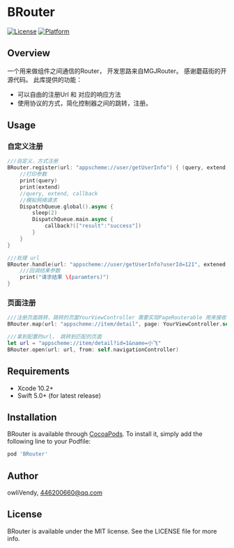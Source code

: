 # BRouter

<!--[![CI Status](https://img.shields.io/travis/owliVendy/BRouter.svg?style=flat)](https://travis-ci.org/owliVendy/BRouter)
[![Version](https://img.shields.io/cocoapods/v/BRouter.svg?style=flat)](https://cocoapods.org/pods/BRouter)-->
[![License](https://img.shields.io/cocoapods/l/BRouter.svg?style=flat)](https://cocoapods.org/pods/BRouter) 
[![Platform](https://img.shields.io/cocoapods/p/BRouter.svg?style=flat)](https://cocoapods.org/pods/BRouter)


## Overview

一个用来做组件之间通信的Router， 开发思路来自MGJRouter。 感谢蘑菇街的开源代码。 
此库提供的功能： 
- 可以自由的注册Url 和 对应的响应方法
- 使用协议的方式，简化控制器之间的跳转，注册。

## Usage

### 自定义注册

```Swift
///自定义，方式注册
BRouter.register(url: "appscheme://user/getUserInfo") { (query, extend, callback) in
    //打印参数
    print(query)
    print(extend)
    //query, extend, callback
    //模拟网络请求
    DispatchQueue.global().async {
        sleep(2)
        DispatchQueue.main.async {
            callback?(["result":"success"])
        }
    }
}

///处理 url
BRouter.handle(url: "appscheme://user/getUserInfo?userId=121", extened: ["Image":1]) { (paramters) in
    ///回调结果参数
    print("请求结果 \(paramters)")
}
```


### 页面注册

```Swift
///注册页面跳转，跳转的页面YourViewController 需要实现PageRouterable 用来接收参数
BRouter.map(url: "appscheme://item/detail", page: YourViewController.self)

///拿到配置的url， 跳转到匹配的页面
let url = "appscheme://item/detail?id=1&name=小飞"
BRouter.open(url: url, from: self.navigationController)
```

## Requirements

- Xcode 10.2+
- Swift 5.0+ (for latest release)

## Installation
 
BRouter is available through [CocoaPods](https://cocoapods.org). To install
it, simply add the following line to your Podfile:

```ruby
pod 'BRouter'
```

## Author

owliVendy, 446200660@qq.com

## License

BRouter is available under the MIT license. See the LICENSE file for more info.
